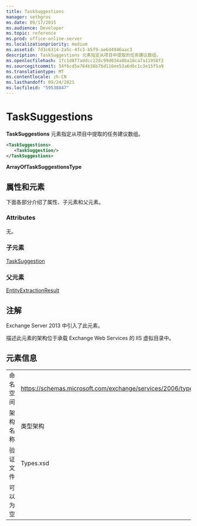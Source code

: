 ```yaml
---
title: TaskSuggestions
manager: sethgros
ms.date: 09/17/2015
ms.audience: Developer
ms.topic: reference
ms.prod: office-online-server
ms.localizationpriority: medium
ms.assetid: 7d3c6314-2a5c-4fc3-b5f9-ae6d4946aac3
description: TaskSuggestions 元素指定从项目中提取的任务建议数组。
ms.openlocfilehash: 1fc1d8f7addcc22dc99d034a0ba16ca7a11958f2
ms.sourcegitcommit: 54f6cd5a704b36b76d110ee53a6d6c1c3e15f5a9
ms.translationtype: MT
ms.contentlocale: zh-CN
ms.lasthandoff: 09/24/2021
ms.locfileid: "59538847"
---
```

# <a name="tasksuggestions"></a>TaskSuggestions

**TaskSuggestions** 元素指定从项目中提取的任务建议数组。 
  
```XML
<TaskSuggestions>
   <TaskSuggestion/>
</TaskSuggestions>
```

**ArrayOfTaskSuggestionsType**

## <a name="attributes-and-elements"></a>属性和元素

下面各部分介绍了属性、子元素和父元素。
  
### <a name="attributes"></a>Attributes

无。
  
### <a name="child-elements"></a>子元素

[TaskSuggestion](tasksuggestion.md)
  
### <a name="parent-elements"></a>父元素

[EntityExtractionResult](entityextractionresult.md)
  
## <a name="remarks"></a>注解

Exchange Server 2013 中引入了此元素。
  
描述此元素的架构位于承载 Exchange Web Services 的 IIS 虚拟目录中。
  
## <a name="element-information"></a>元素信息

|||
|:-----|:-----|
|命名空间  <br/> |https://schemas.microsoft.com/exchange/services/2006/types  <br/> |
|架构名称  <br/> |类型架构  <br/> |
|验证文件  <br/> |Types.xsd  <br/> |
|可以为空  <br/> ||
   

